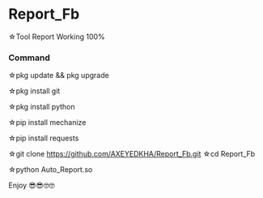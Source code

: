 # Report_Fb
☆Tool Report Working 100%

### Command ###
☆pkg update && pkg upgrade

☆pkg install git

☆pkg install python

☆pip install mechanize

☆pip install requests

☆git clone https://github.com/AXEYEDKHA/Report_Fb.git
☆cd Report_Fb

☆python Auto_Report.so

Enjoy 😎😎🤓🤓
